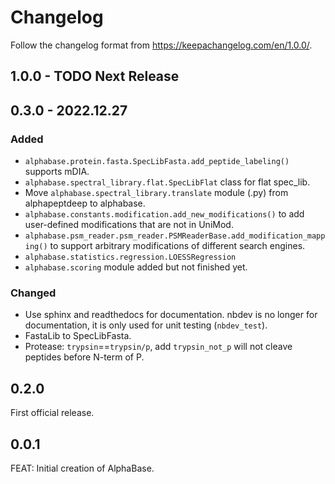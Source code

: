 # Changelog

Follow the changelog format from https://keepachangelog.com/en/1.0.0/.

## 1.0.0 - TODO Next Release

## 0.3.0 - 2022.12.27

### Added

- `alphabase.protein.fasta.SpecLibFasta.add_peptide_labeling()` supports mDIA.
- `alphabase.spectral_library.flat.SpecLibFlat` class for flat spec_lib.
- Move `alphabase.spectral_library.translate` module (.py) from alphapeptdeep to alphabase.
- `alphabase.constants.modification.add_new_modifications()` to add user-defined modifications that are not in UniMod.
- `alphabase.psm_reader.psm_reader.PSMReaderBase.add_modification_mapping()` to support arbitrary modifications of different search engines.
- `alphabase.statistics.regression.LOESSRegression`
- `alphabase.scoring` module added but not finished yet.

### Changed

- Use sphinx and readthedocs for documentation. nbdev is no longer for documentation, it is only used for unit testing (`nbdev_test`).
- FastaLib to SpecLibFasta.
- Protease: `trypsin`==`trypsin/p`, add `trypsin_not_p` will not cleave peptides before N-term of P.

## 0.2.0

First official release.

## 0.0.1

FEAT: Initial creation of AlphaBase.
